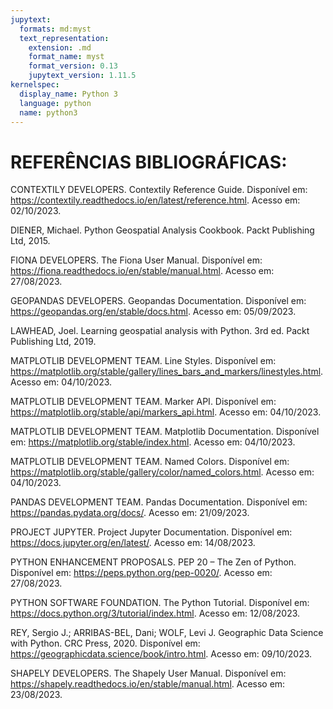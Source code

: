 ```yaml
---
jupytext:
  formats: md:myst
  text_representation:
    extension: .md
    format_name: myst
    format_version: 0.13
    jupytext_version: 1.11.5
kernelspec:
  display_name: Python 3
  language: python
  name: python3
---
```



# REFERÊNCIAS BIBLIOGRÁFICAS:


CONTEXTILY DEVELOPERS. Contextily Reference Guide. Disponível em: <https://contextily.readthedocs.io/en/latest/reference.html>. Acesso em: 02/10/2023.

DIENER, Michael. Python Geospatial Analysis Cookbook. Packt Publishing Ltd, 2015.

FIONA DEVELOPERS. The Fiona User Manual. Disponível em: <https://fiona.readthedocs.io/en/stable/manual.html>. Acesso em: 27/08/2023.

GEOPANDAS DEVELOPERS. Geopandas Documentation. Disponível em: <https://geopandas.org/en/stable/docs.html>. Acesso em: 05/09/2023.

LAWHEAD, Joel. Learning geospatial analysis with Python. 3rd ed. Packt Publishing Ltd, 2019.

MATPLOTLIB DEVELOPMENT TEAM. Line Styles. Disponível em: <https://matplotlib.org/stable/gallery/lines_bars_and_markers/linestyles.html>. Acesso em: 04/10/2023.

MATPLOTLIB DEVELOPMENT TEAM. Marker API. Disponível em: <https://matplotlib.org/stable/api/markers_api.html>. Acesso em: 04/10/2023.

MATPLOTLIB DEVELOPMENT TEAM. Matplotlib Documentation. Disponível em: <https://matplotlib.org/stable/index.html>. Acesso em: 04/10/2023.

MATPLOTLIB DEVELOPMENT TEAM. Named Colors. Disponível em: <https://matplotlib.org/stable/gallery/color/named_colors.html>. Acesso em: 04/10/2023.

PANDAS DEVELOPMENT TEAM. Pandas Documentation. Disponível em: <https://pandas.pydata.org/docs/>. Acesso em: 21/09/2023.

PROJECT JUPYTER. Project Jupyter Documentation. Disponível em: <https://docs.jupyter.org/en/latest/>. Acesso em: 14/08/2023.

PYTHON ENHANCEMENT PROPOSALS. PEP 20 – The Zen of Python. Disponível em: <https://peps.python.org/pep-0020/>. Acesso em: 27/08/2023.

PYTHON SOFTWARE FOUNDATION. The Python Tutorial. Disponível em: <https://docs.python.org/3/tutorial/index.html>. Acesso em: 12/08/2023.

REY, Sergio J.; ARRIBAS-BEL, Dani; WOLF, Levi J. Geographic Data Science with Python. CRC Press, 2020. Disponível em: <https://geographicdata.science/book/intro.html>. Acesso em: 09/10/2023.

SHAPELY DEVELOPERS. The Shapely User Manual. Disponível em: <https://shapely.readthedocs.io/en/stable/manual.html>. Acesso em: 23/08/2023.
